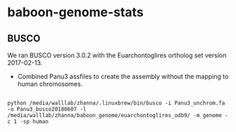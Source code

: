 # baboon-genome-stats

## BUSCO  
We ran BUSCO version 3.0.2 with the Euarchontoglires ortholog set version 2017-02-13.  

* Combined Panu3 assfiles to create the assembly without the mapping to human
chromosomes.  
```

```

```
python /media/walllab/zhanna/.linuxbrew/bin/busco -i Panu3_unchrom.fa -o Panu3_busco20180607 -l /media/walllab/zhanna/baboon_genome/euarchontoglires_odb9/ -m genome -c 1 -sp human
```

##
